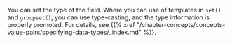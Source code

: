 <!-- This file is under the copyright of Axoflow, and licensed under Apache License 2.0, except for using the Axoflow and AxoSyslog trademarks. -->
You can set the type of the field. Where you can use of templates in `set()` and `groupset()`, you can use type-casting, and the type information is properly promoted. For details, see {{% xref "/chapter-concepts/concepts-value-pairs/specifying-data-types/_index.md" %}}.